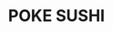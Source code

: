 ---
layout: place
title: "POKE SUSHI"
permalink: /pennsylvania/pittsburgh/poke-sushi.html
stateAbbr: PA
stateName: Pennsylvania
cityName: Pittsburgh
seo:
  name: "POKE SUSHI"
  type: Restaurant
  links: null
description: "POKE SUSHI serves delicious sushi in Pittsburgh, Pennsylvania. Try fresh Japanese dishes for a great dining experience. "
place_id: ChIJO5FeuMv5NIgR6DyOGZ4CIK4
photos:
  - name: >-
      places/ChIJO5FeuMv5NIgR6DyOGZ4CIK4/photos/AeeoHcJfzAmLRiGe4NewTgBFlkx3FNXWU9dchGtYIZapnvNMOGPNfnM0-__7UTaWc-DMIFneUeUDQId0QGuWDmcWEMdV033IqXfS0v2YlH4sSnlazz-WCyBpQin4sajIryZW91YRXGkkt3o7cySqX40hv5_HdzuAS3uhmS7nb_LUV3ObkfcylxlLmbu8mjbbKzRtmSiMZi4Gmfic-L1Lvs1acbWUHxZaD4gQdTbeJrRZuhL3Wk7rOdDdChJnQ-dbucJo0Y5l1X_jYf1kLkklHXQk2TjcmZN7-CPmI4sEdd5Kv4U55zc7-WifUMepYcg-CQQNKeZ9c56_MgugGrwTu5DVx7rHyYHmXb6ws8ZuNTCFEMrWZ9k7JHKbJUjM02guH6SqqOXnO1A86UB6zss0cldxbBKapswKEQ5FUPKWNaU
    widthPx: 4032
    heightPx: 3024
    authorAttributions:
      - displayName: K G
        uri: https://maps.google.com/maps/contrib/108642679690378912540
        photoUri: >-
          https://lh3.googleusercontent.com/a-/ALV-UjW9CDxDavcGGKmNxhzN3wosrGQQQmo4Vw_izoTcNH8WjxqlwoIE=s100-p-k-no-mo
    flagContentUri: >-
      https://www.google.com/local/imagery/report/?cb_client=maps_api_places.places_api&image_key=!1e10!2sCIHM0ogKEICAgID2oYwT&hl=en-US
    googleMapsUri: >-
      https://www.google.com/maps/place//data=!3m4!1e2!3m2!1sCIHM0ogKEICAgID2oYwT!2e10!4m2!3m1!1s0x8834f9cbb85e913b:0xae20029e198e3ce8
  - name: >-
      places/ChIJO5FeuMv5NIgR6DyOGZ4CIK4/photos/AeeoHcKhQHOyQiOvRkZtm0r50vvREPbMm3W-OlmvR4jbVDjTa8RipXBg5__yicEagFkMQKsSNWwRAXox3hC0wtpcZvZzOm40t_2llTrluJskcoQSHTQdZ-4NsIrm5mfmdRQMJDQ7bfj_crFJVoKFKB1dMFK1antRMlk9GskOgCHizcBFrAOgbtI1CRBgp_174Ko6PsgXtO7GUlIfWm9fXJE2gGa1G7CgTquBzIha98bghTh2P6eju51IZcOktf0qmOO2dB-MxrWyK7lIsjDZYm5wpUVa0g9bDEvae2nNE5Td956jSFFWQrTPwNEIHFVx9d4S334ZBZE_SAQiBmMv4QesinuwIX9Kg0nBc0zUxAz_TY8Tf8LmQvIOjkdqWwpmNPr63BhqeTHncPjqVxklfJ_oL9QW2Qx2xG4GPVq_u0VCu3hvlcXW
    widthPx: 3072
    heightPx: 4080
    authorAttributions:
      - displayName: DJ Reese
        uri: https://maps.google.com/maps/contrib/103238472230539644547
        photoUri: >-
          https://lh3.googleusercontent.com/a-/ALV-UjXJ1KpIck6IHm3eD-tEO3f1BEjQQ41cCRYxfI1o_ti13kyY5Cal=s100-p-k-no-mo
    flagContentUri: >-
      https://www.google.com/local/imagery/report/?cb_client=maps_api_places.places_api&image_key=!1e10!2sCIHM0ogKEICAgIDni7iZlAE&hl=en-US
    googleMapsUri: >-
      https://www.google.com/maps/place//data=!3m4!1e2!3m2!1sCIHM0ogKEICAgIDni7iZlAE!2e10!4m2!3m1!1s0x8834f9cbb85e913b:0xae20029e198e3ce8
  - name: >-
      places/ChIJO5FeuMv5NIgR6DyOGZ4CIK4/photos/AeeoHcIUdBb39pnlzpxrKJALohvL-wbFHnuvpAGE9UtfcezFpzpktlu5nXryDge46ravpR4idYZ4iu_erMtckTjzy7gRMYvHrIXRZYtMc4U3r02ZWsTkKm-EiMaifrs-XoZ9rm3H5BHwwedSpKt-FUoyh4y5vx8ZRXajZDzcXYFUKLxqnjYkLiFarinlDo0BBiwYxE6zRNoYR4HLHsX7cQ_gh6jCTA8SI8dYbA8OSNVp8C_yXxxMjVisldYi-5DPXwMHlsTgeL6XvWWgbOxN95fVjwaTh0ttmkLbj_SjcHTbyB6wKwq9BU7Qdo5iAF0bBZXKeUX1sdjzqt50vqEKsjFeRoE4IdzelY0pxqCZIbyJhVPkNlDQfmGy-aMsXimBqdCcrl_RypDMYSaYYtOoidPM2RM_JRpGPLRUvjH9HBBRYuBn6rez8qXBA9veSQNZ3c2D
    widthPx: 3072
    heightPx: 4080
    authorAttributions:
      - displayName: La Monte H. P. Yarroll
        uri: https://maps.google.com/maps/contrib/112079383051265085039
        photoUri: >-
          https://lh3.googleusercontent.com/a-/ALV-UjUp1kQivSuZWQZUDMkgl_L2-k3a8_sPbvjVlJitGzgojvR_PrMlgQ=s100-p-k-no-mo
    flagContentUri: >-
      https://www.google.com/local/imagery/report/?cb_client=maps_api_places.places_api&image_key=!1e10!2sCIABIhAGbzaqjyFiDWfl5IQACRXo&hl=en-US
    googleMapsUri: >-
      https://www.google.com/maps/place//data=!3m4!1e2!3m2!1sCIABIhAGbzaqjyFiDWfl5IQACRXo!2e10!4m2!3m1!1s0x8834f9cbb85e913b:0xae20029e198e3ce8
  - name: >-
      places/ChIJO5FeuMv5NIgR6DyOGZ4CIK4/photos/AeeoHcK7m4p2HvzD2wx9A-CRNOG0tHJtIaFJEai2-FHI9FsEF0uB4tVkXivZ-09uv3AGR3R1l9RrQcri6wuAncu31Yn95wgYuyyrqXR2n0uR-6KmSNiUg51gZBkpSNJT5u40fC6XPAG5XNrQdleRweVTSIcFkMNCSwQT2Lr1MaMh6GtOk47HCmNksYGa6ejTFdRguBGt9LUxhx6on42eLPv3CZbUu7LVVVg5q1ozrRpyw20QwsL7pNSTxSTSS4zi2qU6nHuRr9qiuPr7XwMKO35xudiYDRyk5Vmrc_whIPiq7H_xxC-QetuyaWu3KVZlnzsY-f4O4jF13CE7KI7hwFVCNDDYbQlbmCwEVjgFW7TLPFqXaJKBgK3aHykqqiXNSTuRUimKonAfPoaxeyJzVgvZCKVSrZytR_aM3TT_uhxg8xbo0Q
    widthPx: 4032
    heightPx: 3024
    authorAttributions:
      - displayName: Alexander K
        uri: https://maps.google.com/maps/contrib/118196535665844435208
        photoUri: >-
          https://lh3.googleusercontent.com/a-/ALV-UjWY7zpDO-H6UfjNpVkKlgcStU7NiAJmk5pS6PwB8qQ8jsqddvZJ=s100-p-k-no-mo
    flagContentUri: >-
      https://www.google.com/local/imagery/report/?cb_client=maps_api_places.places_api&image_key=!1e10!2sCIHM0ogKEICAgID2svvrHQ&hl=en-US
    googleMapsUri: >-
      https://www.google.com/maps/place//data=!3m4!1e2!3m2!1sCIHM0ogKEICAgID2svvrHQ!2e10!4m2!3m1!1s0x8834f9cbb85e913b:0xae20029e198e3ce8
  - name: >-
      places/ChIJO5FeuMv5NIgR6DyOGZ4CIK4/photos/AeeoHcIvXMck9hDQpIQHwUw-VbXkn0AgMEQprXG8lknFrtxBJbO8AZ40CJh673kGsQcH_15qK8lJv21f9taROqe-QMUo-mJwGJVMrR0dmo2hToEaMsSAk89PNBlHK1bBzJOzsUpR2ta-lWcyc4yfH3MSFcbvwXg-cRTnWlNrppZpNiEnwPONvIStWu1C6JghGc3UXDjE1n9blYdl6eX_f4N5Q8--Z9NLISvS3ofT9z-LSnJl7bGvlzw2SmdNgGZeuRhpuK_coZbGV1uOgNHi_8K32Q9PokM5Blfy6I9_MAxtwNVo4RAUQDAZw5pCFyrMMEWHq5wnq89jlq3GnxFtcmRBeQ6rFTADA1UTPYMJHrt49u7g_iEhBPT7XwE4EvLX_ANfFRuk0k3GSQJ4x4okB97kmH51YFZQ63xc3O1UUFwr8Ho
    widthPx: 4656
    heightPx: 2218
    authorAttributions:
      - displayName: Justin McCoy
        uri: https://maps.google.com/maps/contrib/108900054070388469691
        photoUri: >-
          https://lh3.googleusercontent.com/a-/ALV-UjV3Z4ZT_lMoBOujZef4Wei_E-QDRdOC5QTGSbP29Z-d2xeZ9qNn=s100-p-k-no-mo
    flagContentUri: >-
      https://www.google.com/local/imagery/report/?cb_client=maps_api_places.places_api&image_key=!1e10!2sCIHM0ogKEICAgIDmtZezHw&hl=en-US
    googleMapsUri: >-
      https://www.google.com/maps/place//data=!3m4!1e2!3m2!1sCIHM0ogKEICAgIDmtZezHw!2e10!4m2!3m1!1s0x8834f9cbb85e913b:0xae20029e198e3ce8
  - name: >-
      places/ChIJO5FeuMv5NIgR6DyOGZ4CIK4/photos/AeeoHcIWZlTaxnexLpTFl90eF4wCm-DrRxSVM-04Mn32NNpe8lJemrfJag6L1pxjUxSy-Zh5Cy14XWA3xOYDcKZEVydLDp_LVugWKz8qfQr1eUNzGwtlPqBM1cHcG26u9K0ne4HxcNP0Ly0OwW6QhkYqz59_jw4kMnYAJeHYyzXtVe715oTHMqy0N5Y6n0Bs_2RhU0WOb4iTiJDJVDQBpcQkFojvB4ji9SPiQKi2Vy1TvcarIxiCXa6clACqNt3d-iNTgAnznR80w499OAJHyeSeia04BTVXLCno5kBJYBG8hVDdxii1dHBwllH9F9V-yRy1XOH6WuOl9m6bNL0I4Ph6cZyIUdEM9_QkRbk5M8XgJi0OTxeQXcjLrFnIVqzXaDPtkQrkQnANKvhw5tqxukA7jrfcyaFdYV9Q5YvqxNo-rjiRog
    widthPx: 4080
    heightPx: 3072
    authorAttributions:
      - displayName: Blaine Christian
        uri: https://maps.google.com/maps/contrib/112246318685921321787
        photoUri: >-
          https://lh3.googleusercontent.com/a-/ALV-UjUhUZcKS4TQbX0Qv7PtSR9-s6-XF3zXeCgKZPDIPrheiWOSr9Ak=s100-p-k-no-mo
    flagContentUri: >-
      https://www.google.com/local/imagery/report/?cb_client=maps_api_places.places_api&image_key=!1e10!2sCIHM0ogKEICAgIC2-Zy6Fg&hl=en-US
    googleMapsUri: >-
      https://www.google.com/maps/place//data=!3m4!1e2!3m2!1sCIHM0ogKEICAgIC2-Zy6Fg!2e10!4m2!3m1!1s0x8834f9cbb85e913b:0xae20029e198e3ce8
  - name: >-
      places/ChIJO5FeuMv5NIgR6DyOGZ4CIK4/photos/AeeoHcKzZ1i_GU3ETvaDyosEP58HqkyD-QqQ0K9I1SwDWXnHQAkSqX0jOWpSdzJnvJz94gEDQpuvnavkpPjcUZsxK662O2qN7XbLFZvMSzvXx9asNNQWn8cQUWCUC95REhan5LmygHtZkQZBke-D8oppQoBv_dsSqcYR2HllqVsLjYWUE3lgQ2nW8_2MwF_ZkSM9ipiWya62-LFoOtlVtuzckaS-om-F-eyOEY5Ijyunnh9DTmlH5UOyT2rJUYgma7mwaRjsIM7048QDjQVGH7sTS1qB2KGSAa7q3j7BcZRJG2cOcuDEOCaA9vJd_JwvyBX0BL1gei-Y7qLvuoF7QSpZWZ7lUi1RPkDBjYX8rudO9dsY8cKqZgYBq-BO6KX5F42eU_anf9rJQBR6Hzx4N6LlXCX1ui9WpdfLo9tY9YLrjrTbTo5O
    widthPx: 3599
    heightPx: 4800
    authorAttributions:
      - displayName: bill brown
        uri: https://maps.google.com/maps/contrib/103731208814822696176
        photoUri: >-
          https://lh3.googleusercontent.com/a-/ALV-UjWGMpS3thUXDb__CjHkK2bH1Qv7bRvY0KPs6UuDg6YhDtzbNw=s100-p-k-no-mo
    flagContentUri: >-
      https://www.google.com/local/imagery/report/?cb_client=maps_api_places.places_api&image_key=!1e10!2sCIHM0ogKEICAgICOy_XatwE&hl=en-US
    googleMapsUri: >-
      https://www.google.com/maps/place//data=!3m4!1e2!3m2!1sCIHM0ogKEICAgICOy_XatwE!2e10!4m2!3m1!1s0x8834f9cbb85e913b:0xae20029e198e3ce8
  - name: >-
      places/ChIJO5FeuMv5NIgR6DyOGZ4CIK4/photos/AeeoHcJ7lqBi1TgExKB_ckJ__HPFnBy9F8dHvSqsreEiXNByieZXIG3-lPmr9NFno_bVbN9JmpnRuzKOKJHYEJNMt_eT1Gaw6F-grJosPYAH_rZfX0shEyijs4Fvuo1BNtfJ1x491nTBMogyJl7YN5f_Z7ZFCqW3bJ8Spd-o26WQGocW7eejlhIDJBnCe0pzQ4CqJnylJHC-6Y9qWLHrmpg19XK5vH5OLESrIU-b7e13w-SnG1ufUeYmSjnVcE0mjHqYwJn1fcFBMix2TxGCDOfPaTHxgWAUF_wJIauEW-duRutF2y2AA30snb-jNMcvg79NLIFq5KUGzMYdvVXAEweCjwDOpTxj87IFf88kPQHHsOaUL-JnLflYvvQ9qr6Sy6rx3MSMROHcm1GqNIwvZKQ6Zbx66ZJgsFXWTDj6Tbx0-wyWXQ
    widthPx: 3072
    heightPx: 4080
    authorAttributions:
      - displayName: DJ Reese
        uri: https://maps.google.com/maps/contrib/103238472230539644547
        photoUri: >-
          https://lh3.googleusercontent.com/a-/ALV-UjXJ1KpIck6IHm3eD-tEO3f1BEjQQ41cCRYxfI1o_ti13kyY5Cal=s100-p-k-no-mo
    flagContentUri: >-
      https://www.google.com/local/imagery/report/?cb_client=maps_api_places.places_api&image_key=!1e10!2sCIHM0ogKEICAgIDni7iZVA&hl=en-US
    googleMapsUri: >-
      https://www.google.com/maps/place//data=!3m4!1e2!3m2!1sCIHM0ogKEICAgIDni7iZVA!2e10!4m2!3m1!1s0x8834f9cbb85e913b:0xae20029e198e3ce8
  - name: >-
      places/ChIJO5FeuMv5NIgR6DyOGZ4CIK4/photos/AeeoHcLnidI8-tT7jjtwyfVgc2gDEVadD27ZWNhokbaobtiEM3ShwpO9M2cBSz2or2WnL0JEI1sv6fsb5z5ip5wwwk1kFI3LlBea7AuSdyGmEzQiOXP773ycCjA3HlnbNOsYGOFFZ8WQnJgRnYx5lvzzZMnM938sTWO7dO9J6qafrCAKn8kCBXEH6gw0nEd90lR1gmFIjgqYVMODjGG3zGEKwaWzVtNDNdsIseCfSVogfKkKTvD9g_hb_m1fl24a7FOkLVYmLFSrRut1c8R2lnVoe-RIVXtcKLV8vtRyfL6PRVAH69dpn2d-TDYqiGNOyjXKQI9WDE9zikfI_tWnM1FxrAoQeaHO1dfjeh7of7erivvgUmIOfBVYVQaIsOWEuidSNn8Oab4ZyHWNL7gh_CuaXs7q3_8geoTTmSVDTtvI1gP-NASh
    widthPx: 1920
    heightPx: 1080
    authorAttributions:
      - displayName: Cam
        uri: https://maps.google.com/maps/contrib/105770638783822915738
        photoUri: >-
          https://lh3.googleusercontent.com/a-/ALV-UjUvemshaueKZJt8A5tQ3mI57Nk6i-obWHLEg2RTROVri_sCQbM=s100-p-k-no-mo
    flagContentUri: >-
      https://www.google.com/local/imagery/report/?cb_client=maps_api_places.places_api&image_key=!1e10!2sCIHM0ogKEICAgIDxi4e4nQE&hl=en-US
    googleMapsUri: >-
      https://www.google.com/maps/place//data=!3m4!1e2!3m2!1sCIHM0ogKEICAgIDxi4e4nQE!2e10!4m2!3m1!1s0x8834f9cbb85e913b:0xae20029e198e3ce8
  - name: >-
      places/ChIJO5FeuMv5NIgR6DyOGZ4CIK4/photos/AeeoHcLNBff_dIWvRXadrpoiDUbAf9YthHx16KPbdgT1G-FTGrq0gNcZ801vC9cw6BYIT9mlSXuAzr_yLKOGFQ1MlxhILw5H-OxN1VfVcN6xw_gwr5YTkMl5hFB3hKlKsTysghBF5vWCD-hlGUaGhHYBD57uU48-5aez1k8GYtwM9E0TYZZrVuL7DqpxDPGI05nKuKC17cm7Ma91aYIOBSIa1iGuKa1lrw1E1Mk_AY2WLV_RyqZJ-AD_vty1DA__9KIGkAqk9CfG7G5HM9DlX5i32sGEDGH2LVwbBuhBs-bf6UubrrJ8lG_-wuSqgbfU3QDbP_pbuzIQWYJQzJamsd0MMEbWSHWwy7k4gIshq-zHv8paKWy9iJPlalTgKp931AwzPDg-AvIke1YH34554Et2FhuA01zmH_3XxK_4k7AJ33uJtJ4YDPrGprpJWoTfkDTy
    widthPx: 1536
    heightPx: 2048
    authorAttributions:
      - displayName: David Adams
        uri: https://maps.google.com/maps/contrib/110562393475697551887
        photoUri: >-
          https://lh3.googleusercontent.com/a-/ALV-UjXgOOqQbdfrAKDS0hfZSZ0RPyGGiU14Z7zZClRZMUtg5q6uwAY=s100-p-k-no-mo
    flagContentUri: >-
      https://www.google.com/local/imagery/report/?cb_client=maps_api_places.places_api&image_key=!1e10!2sCIABIhAA3iUeGSYtFWen0lsADrAD&hl=en-US
    googleMapsUri: >-
      https://www.google.com/maps/place//data=!3m4!1e2!3m2!1sCIABIhAA3iUeGSYtFWen0lsADrAD!2e10!4m2!3m1!1s0x8834f9cbb85e913b:0xae20029e198e3ce8
address: 1720 Washington Rd, Pittsburgh, PA 15241, USA
street: 1720 Washington Rd
city: Pittsburgh
state: PA
zip: '15241'
country: USA
neighborhood: null
latitude: '40.348085'
longitude: '-80.054070'
accessibility_options:
  wheelchairAccessibleParking: true
  wheelchairAccessibleEntrance: true
  wheelchairAccessibleRestroom: true
  wheelchairAccessibleSeating: true
business_status: OPERATIONAL
name: POKE SUSHI
google_maps_links:
  directionsUri: >-
    https://www.google.com/maps/dir//''/data=!4m7!4m6!1m1!4e2!1m2!1m1!1s0x8834f9cbb85e913b:0xae20029e198e3ce8!3e0
  placeUri: https://maps.google.com/?cid=12547031439911042280
  writeAReviewUri: >-
    https://www.google.com/maps/place//data=!4m3!3m2!1s0x8834f9cbb85e913b:0xae20029e198e3ce8!12e1
  reviewsUri: >-
    https://www.google.com/maps/place//data=!4m4!3m3!1s0x8834f9cbb85e913b:0xae20029e198e3ce8!9m1!1b1
  photosUri: >-
    https://www.google.com/maps/place//data=!4m3!3m2!1s0x8834f9cbb85e913b:0xae20029e198e3ce8!10e5
primary_type: Sushi Restaurant
opening_hours:
  regular: null
  current: null
secondary_opening_hours:
  regular:
    weekdayDescriptions: null
    type: null
  current:
    weekdayDescriptions: null
    type: null
phone: null
price_level: null
price_range: null
rating: null
rating_count: 0
website: null
reviews: null
parking_options: null
payment_options: null
allow_dogs: null
curbside_pickup: null
delivery: null
dine_in: null
good_for_children: null
good_for_groups: null
good_for_sports: null
live_music: null
menu_for_children: null
outdoor_seating: null
reservable: null
restroom: null
serves_beer: null
serves_breakfast: null
serves_brunch: null
serves_cocktails: null
serves_coffee: null
serves_dinner: null
serves_dessert: null
serves_lunch: null
serves_vegetarian_food: null
serves_wine: null
takeout: null
update_category: essentials
summary: null

---